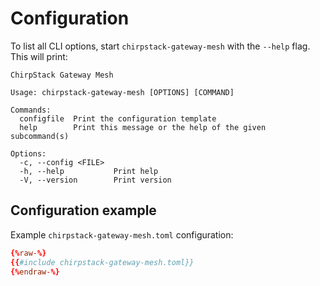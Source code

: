 # Configuration

To list all CLI options, start `chirpstack-gateway-mesh` with the `--help`
flag. This will print:

```text
ChirpStack Gateway Mesh

Usage: chirpstack-gateway-mesh [OPTIONS] [COMMAND]

Commands:
  configfile  Print the configuration template
  help        Print this message or the help of the given subcommand(s)

Options:
  -c, --config <FILE>  
  -h, --help           Print help
  -V, --version        Print version
```

## Configuration example

Example `chirpstack-gateway-mesh.toml` configuration:

```toml
{%raw-%}
{{#include chirpstack-gateway-mesh.toml}}
{%endraw-%}
```
